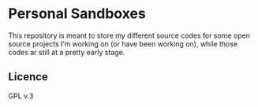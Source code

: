 # Personal Sandboxes
This repository is meant to store my different source codes
for some open source projects I’m working on (or have been working on),
while those codes ar still at a pretty early stage.

## Licence
GPL v.3

